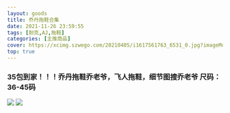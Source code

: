 ```yaml
---
layout: goods
title: 乔丹拖鞋合集
date: 2021-11-26 23:59:55
tags: [耐克,AJ,拖鞋]
categories: [主推商品]
cover: https://xcimg.szwego.com/20210405/i1617561763_6531_0.jpg?imageMogr2/auto-orient/thumbnail/!520x520r/quality/100/format/jpg
top: true
---
```


### 35包到家！！！乔丹拖鞋乔老爷，飞人拖鞋，细节图搜乔老爷 尺码：36-45码

![](https://xcimg.szwego.com/20210405/i1617561763_6531_0.jpg)
![](https://xcimg.szwego.com/20210405/i1617561763_5258_1.jpg)